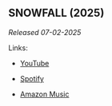 ## SNOWFALL (2025)
*Released 07-02-2025*

Links:

- [YouTube](https://www.youtube.com/watch?v=vfuEIw1HAyk)

- [Spotify](https://open.spotify.com/album/19s7TlDm2BqDST2m1Idpfj?si=8ii3RlLNRrCvP4DqH8m5Bg)

- [Amazon Music](https://music.amazon.com/albums/B0FGGYMBVF?marketplaceId=ATVPDKIKX0DER&musicTerritory=US&ref=dm_sh_UkiIb5AjYrTZxv8HgICeCpJmV)
